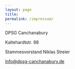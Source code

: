 ```yaml
---
layout: page
title: 
permalink: /impressum/
---
```




   DPSG Canchanabury

   Kaltehardtstr. 98

   Stammesvorstand Niklas Streier

   Info@dpsg-canchanabury.de
